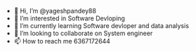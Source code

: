 - 👋 Hi, I’m @yageshpandey88
- 👀 I’m interested in Software Devloping
- 🌱 I’m currently learning Software devloper and data analysis
- 💞️ I’m looking to collaborate on System engineer
- 📫 How to reach me 6367172644

<!---
yageshpandey88/yageshpandey88 is a ✨ special ✨ repository because its `README.md` (this file) appears on your GitHub profile.
You can click the Preview link to take a look at your changes.
--->
